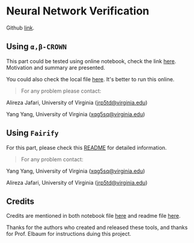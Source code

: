 # Neural Network Verification

Github [link](https://github.com/Elio-yang/nn-verification).

## Using ``α,β-CROWN``

This part could be tested using online notebook, check the link [here](https://colab.research.google.com/drive/1Zn8KTXAbsBEpoAEsOXPAEqiaMmyO-vW0?usp=sharing).  Motivation and summary are presented. 

You could also check the local file [here](AB-CROWN-Report.ipynb). It's better to run this online.


> For any problem please contact:

Alireza Jafari, University of Virginia (jrp5td@virginia.edu)

Yang Yang, University of Virginia (xqg5sq@virginia.edu)

## Using ``Fairify``

For this part, please check this [README](fairify/README.md) for detailed information.

> For any problem contact:

Yang Yang, University of Virginia (xqg5sq@virginia.edu)

Alireza Jafari, University of Virginia (jrp5td@virginia.edu)

## Credits

Credits are mentioned in both notebook file [here](https://colab.research.google.com/drive/1Zn8KTXAbsBEpoAEsOXPAEqiaMmyO-vW0?usp=sharing) and readme file [here](fairify/README.md).

Thanks for the authors who created and released these tools, and thanks for Prof. Elbaum for instructions duing this project.